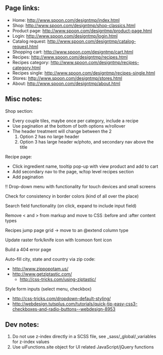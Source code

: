 Page links:
-----------

 - Home: http://www.spoon.com/designtmp/index.html
 - Shop: http://www.spoon.com/designtmp/shop-classics.html
 - Product page: http://www.spoon.com/designtmp/product-page.html
 - Login: http://www.spoon.com/designtmp/login.html
 - Catalog request: http://www.spoon.com/designtmp/catalog-request.html
 - Shopping cart: http://www.spoon.com/designtmp/cart.html
 - Recipes: http://www.spoon.com/designtmp/recipes.html
 - Recipes category: http://www.spoon.com/designtmp/recipes-category.html
 - Recipes single: http://www.spoon.com/designtmp/recipes-single.html
 - Stores: http://www.spoon.com/designtmp/stores.html
 - About: http://www.spoon.com/designtmp/about.html


Misc notes:
-----------

Shop section:
 - Every couple tiles, maybe once per category, include a recipe
 - Use pagination at the bottom of both options w/rollover
 - The header treatment will change between the 2
 	1) Option 2 has no large header
 	2) Option 3 has large header w/photo, and secondary nav above the title

Recipe page:
 - Click ingredient name, tooltip pop-up with view product and add to cart
 - Add secondary nav to the page, w/top level recipes section
 - Add pagination

!! Drop-down menu with functionality for touch devices and small screens

Check for consistency in border colors (kind of all over the place)

Search field functionality (on click, expand to include input field)

Remove < and > from markup and move to CSS :before and :after content types

Recipes jump page grid -> move to an @extend column type

Update raster fork/knife icon with Icomoon font icon

Build a 404 error page

Auto-fill city, state and country via zip code:
 - http://www.zippopotam.us/
 - http://www.getziptastic.com/
 	- http://css-tricks.com/using-ziptastic/

Style form inputs (select menu, checkbox)
 - http://css-tricks.com/dropdown-default-styling/
 - http://webdesign.tutsplus.com/tutorials/quick-tip-easy-css3-checkboxes-and-radio-buttons--webdesign-8953



Dev notes:
----------

1. Do not use z-index directly in a SCSS file, see _sass/_global/_variables for z-index values
2. Use uiFunctions.site object for UI related JavaScript/jQuery functions
